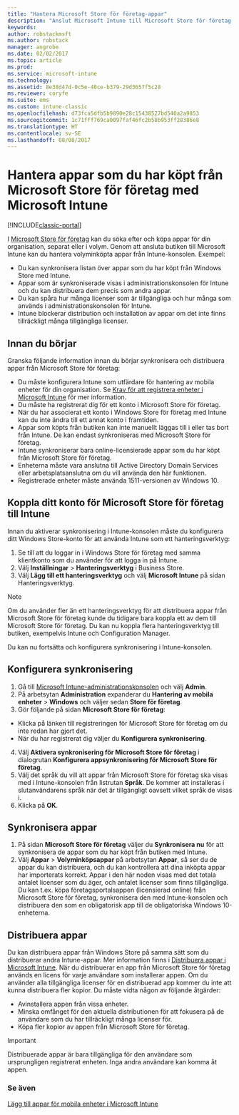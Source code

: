 ```yaml
---
title: "Hantera Microsoft Store för företag-appar"
description: "Anslut Microsoft Intune till Microsoft Store för företag om du vill hantera och distribuera volyminköpta appar från Intune-konsolen"
keywords: 
author: robstackmsft
ms.author: robstack
manager: angrobe
ms.date: 02/02/2017
ms.topic: article
ms.prod: 
ms.service: microsoft-intune
ms.technology: 
ms.assetid: 8e38d47d-0c5e-40ce-b379-29d3657f5c28
ms.reviewer: coryfe
ms.suite: ems
ms.custom: intune-classic
ms.openlocfilehash: d73fca5dfb5b9890e28c15438527bd540a2a9853
ms.sourcegitcommit: 1c71fff769ca0097faf46fc2b58b953ff28386e8
ms.translationtype: HT
ms.contentlocale: sv-SE
ms.lasthandoff: 08/08/2017
---
```

# <a name="manage-apps-you-purchased-from-the-microsoft-store-for-business-with-microsoft-intune"></a>Hantera appar som du har köpt från Microsoft Store för företag med Microsoft Intune

[!INCLUDE[classic-portal](../includes/classic-portal.md)]

I [Microsoft Store för företag](https://www.microsoft.com/business-store) kan du söka efter och köpa appar för din organisation, separat eller i volym. Genom att ansluta butiken till Microsoft Intune kan du hantera volyminköpta appar från Intune-konsolen. Exempel:
* Du kan synkronisera listan över appar som du har köpt från Windows Store med Intune.
* Appar som är synkroniserade visas i administrationskonsolen för Intune och du kan distribuera dem precis som andra appar.
* Du kan spåra hur många licenser som är tillgängliga och hur många som används i administrationskonsolen för Intune.
* Intune blockerar distribution och installation av appar om det inte finns tillräckligt många tillgängliga licenser.

## <a name="before-you-start"></a>Innan du börjar
Granska följande information innan du börjar synkronisera och distribuera appar från Microsoft Store för företag:
* Du måste konfigurera Intune som utfärdare för hantering av mobila enheter för din organisation. Se [Krav för att registrera enheter i Microsoft Intune](prerequisites-for-enrollment.md) för mer information.
* Du måste ha registrerat dig för ett konto i Microsoft Store för företag.
* När du har associerat ett konto i Windows Store för företag med Intune kan du inte ändra till ett annat konto i framtiden.
* Appar som köpts från butiken kan inte manuellt läggas till i eller tas bort från Intune. De kan endast synkroniseras med Microsoft Store för företag.
* Intune synkroniserar bara online-licensierade appar som du har köpt från Microsoft Store för företag.
* Enheterna måste vara anslutna till Active Directory Domain Services eller arbetsplatsanslutna om du vill använda den här funktionen.
* Registrerade enheter måste använda 1511-versionen av Windows 10.

## <a name="associate-your-microsoft-store-for-business-account-with-intune"></a>Koppla ditt konto för Microsoft Store för företag till Intune
Innan du aktiverar synkronisering i Intune-konsolen måste du konfigurera ditt Windows Store-konto för att använda Intune som ett hanteringsverktyg:
1. Se till att du loggar in i Windows Store för företag med samma klientkonto som du använder för att logga in på Intune.
2. Välj **Inställningar** > **Hanteringsverktyg** i Business Store.
3. Välj **Lägg till ett hanteringsverktyg** och välj **Microsoft Intune** på sidan Hanteringsverktyg.

> [!NOTE]
> Om du använder fler än ett hanteringsverktyg för att distribuera appar från Microsoft Store för företag kunde du tidigare bara koppla ett av dem till Microsoft Store för företag. Du kan nu koppla flera hanteringsverktyg till butiken, exempelvis Intune och Configuration Manager.

Du kan nu fortsätta och konfigurera synkronisering i Intune-konsolen.

## <a name="configure-synchronization"></a>Konfigurera synkronisering

1. Gå till [Microsoft Intune-administrationskonsolen](https://manage.microsoft.com) och välj **Admin**.
2. På arbetsytan **Administration** expanderar du **Hantering av mobila enheter** > **Windows** och väljer sedan **Store för företag**.
3. Gör följande på sidan **Microsoft Store för företag**:
 * Klicka på länken till registreringen för Microsoft Store för företag om du inte redan har gjort det.
 * När du har registrerat dig väljer du **Konfigurera synkronisering**.
4. Välj **Aktivera synkronisering för Microsoft Store för företag** i dialogrutan **Konfigurera appsynkronisering för Microsoft Store för företag**.
5. Välj det språk du vill att appar från Microsoft Store för företag ska visas med i Intune-konsolen från listrutan **Språk**. De kommer att installeras i slutanvändarens språk när det är tillgängligt oavsett vilket språk de visas i.
6. Klicka på **OK**.

## <a name="synchronize-apps"></a>Synkronisera appar

1. På sidan **Microsoft Store för företag** väljer du **Synkronisera nu** för att synkronisera de appar som du har köpt från butiken med Intune.
2. Välj **Appar** > **Volyminköpsappar** på arbetsytan **Appar**, så ser du de appar du kan distribuera, och du kan kontrollera att dina inköpta appar har importerats korrekt. Appar i den här noden visas med det totala antalet licenser som du äger, och antalet licenser som finns tillgängliga.
Du kan t.ex. köpa företagsportalsappen (licensierad online) från Microsoft Store för företag, synkronisera den med Intune-konsolen och distribuera den som en obligatorisk app till de obligatoriska Windows 10-enheterna. 


## <a name="deploy-apps"></a>Distribuera appar

Du kan distribuera appar från Windows Store på samma sätt som du distribuerar andra Intune-appar. Mer information finns i [Distribuera appar i Microsoft Intune](deploy-apps-in-microsoft-intune.md).
När du distribuerar en app från Microsoft Store för företag används en licens för varje användare som installerar appen. Om du använder alla tillgängliga licenser för en distribuerad app kommer du inte att kunna distribuera fler kopior. Du måste vidta någon av följande åtgärder:
* Avinstallera appen från vissa enheter.
* Minska omfånget för den aktuella distributionen för att fokusera på de användare som du har tillräckligt många licenser för.
* Köpa fler kopior av appen från Microsoft Store för företag.

> [!Important]
> Distribuerade appar är bara tillgängliga för den användare som ursprungligen registrerat enheten. Inga andra användare kan komma åt appen.


### <a name="see-also"></a>Se även
[Lägg till appar för mobila enheter i Microsoft Intune](add-apps-for-mobile-devices-in-microsoft-intune.md)
